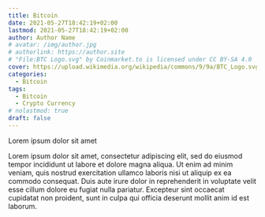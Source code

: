 ```yaml
---
title: Bitcoin
date: 2021-05-27T18:42:19+02:00
lastmod: 2021-05-27T18:42:19+02:00
author: Author Name
# avatar: /img/author.jpg
# authorlink: https://author.site
# "File:BTC Logo.svg" by Coinmarket.to is licensed under CC BY-SA 4.0 
cover: https://upload.wikimedia.org/wikipedia/commons/9/9a/BTC_Logo.svg
categories:
  - Bitcoin
tags:
  - Bitcoin
  - Crypto Currency
# nolastmod: true
draft: false
---
```


Lorem ipsum dolor sit amet


<!--more-->

Lorem ipsum dolor sit amet, consectetur adipiscing elit, sed do eiusmod tempor incididunt ut labore et dolore magna aliqua. Ut enim ad minim veniam, quis nostrud exercitation ullamco laboris nisi ut aliquip ex ea commodo consequat. Duis aute irure dolor in reprehenderit in voluptate velit esse cillum dolore eu fugiat nulla pariatur. Excepteur sint occaecat cupidatat non proident, sunt in culpa qui officia deserunt mollit anim id est laborum.

